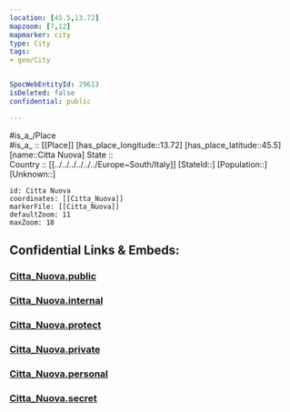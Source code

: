 ```yaml
---
location: [45.5,13.72] 
mapzoom: [7,12] 
mapmarker: city 
type: City
tags:
- geo/City


SpocWebEntityId: 29613
isDeleted: false
confidential: public

---
```

#is_a_/Place  
#is_a_ :: [[Place]] 
[has_place_longitude::13.72] 
[has_place_latitude::45.5] 
[name::Citta Nuova] 
State ::  
Country :: [[../../../../../../Europe~South/Italy]] 
[StateId::] 
[Population::] 
[Unknown::] 


```leaflet
id: Citta Nuova
coordinates: [[Citta_Nuova]] 
markerFile: [[Citta_Nuova]] 
defaultZoom: 11 
maxZoom: 18
```


## Confidential Links & Embeds: 

### [Citta_Nuova.public](/_public/\Earth\Continent\Europe\Europe~Central\Slovenia\Regions~Slovenia\Obalno-kraška\counties~Obalno-kraška\Koper\CityCitta_Nuova.public.md) 

### [Citta_Nuova.internal](/_internal/\Earth\Continent\Europe\Europe~Central\Slovenia\Regions~Slovenia\Obalno-kraška\counties~Obalno-kraška\Koper\CityCitta_Nuova.internal.md) 

### [Citta_Nuova.protect](/_protect/\Earth\Continent\Europe\Europe~Central\Slovenia\Regions~Slovenia\Obalno-kraška\counties~Obalno-kraška\Koper\CityCitta_Nuova.protect.md) 

### [Citta_Nuova.private](/_private/\Earth\Continent\Europe\Europe~Central\Slovenia\Regions~Slovenia\Obalno-kraška\counties~Obalno-kraška\Koper\CityCitta_Nuova.private.md) 

### [Citta_Nuova.personal](/_personal/\Earth\Continent\Europe\Europe~Central\Slovenia\Regions~Slovenia\Obalno-kraška\counties~Obalno-kraška\Koper\CityCitta_Nuova.personal.md) 

### [Citta_Nuova.secret](/_secret/\Earth\Continent\Europe\Europe~Central\Slovenia\Regions~Slovenia\Obalno-kraška\counties~Obalno-kraška\Koper\CityCitta_Nuova.secret.md)

